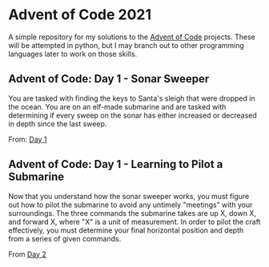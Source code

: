 # Advent of Code 2021

A simple repository for my solutions to the [Advent of
Code](https://adventofcode.com/) projects. These will be attempted in
python, but I may branch out to other programming languages later to
work on those skills.

## Advent of Code: Day 1 - Sonar Sweeper

You are tasked with finding the keys to Santa's sleigh that were
dropped in the ocean. You are on an elf-made submarine and are tasked
with determining if every sweep on the sonar has either increased or
decreased in depth since the last sweep.

From: [Day 1](https://adventofcode.com/2021/day/1)

## Advent of Code: Day 1 - Learning to Pilot a Submarine

Now that you understand how the sonar sweeper works, you must figure
out how to pilot the submarine to avoid any untimely "meetings" with
your surroundings. The three commands the submarine takes are up X,
down X, and forward X, where "X" is a unit of measurement. In order to
pilot the craft effectively, you must determine your final horizontal
position and depth from a series of given commands.

From [Day 2](https://adventofcode.com/2021/day/2)
